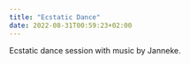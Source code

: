 ```yaml
---
title: "Ecstatic Dance"
date: 2022-08-31T00:59:23+02:00
---
```


Ecstatic dance session with music by Janneke.
<!--more-->
